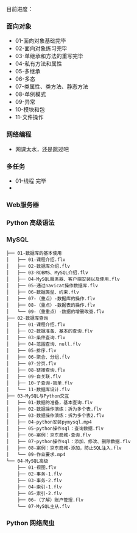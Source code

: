 目前进度：

### 面向对象

- 01-面向对象基础完毕
- 02-面向对象练习完毕
- 03-单继承和方法的重写完毕
- 04-私有方法和属性
- 05-多继承
- 06-多态
- 07-类属性、类方法、静态方法
- 08-单例模式
- 09-异常
- 10-模块和包
- 11-文件操作



### 网络编程

- 网课太水，还是跳过吧

### 多任务

- 01-线程 完毕
- 

### Web服务器



### Python 高级语法



### MySQL

```
├── 01-数据库的基本使用
│   ├── 01-课程介绍.flv
│   ├── 02-数据库介绍.flv
│   ├── 03-RDBMS、MySQL介绍.flv
│   ├── 04-MySQL服务器、客户端安装以及使用.flv
│   ├── 05-通过navicat操作数据库.flv
│   ├── 06-数据类型、约束.flv
│   ├── 07-（重点）-数据库的操作.flv
│   ├── 08-（重点）-数据表的操作.flv
│   └── 09-（重重点）-数据的增删改查.flv
├── 02-数据库查询
│   ├── 01-课程介绍.flv
│   ├── 02-数据准备、基本的查询.flv
│   ├── 03-条件查询.flv
│   ├── 04-范围查询、null.flv
│   ├── 05-排序.flv
│   ├── 06-聚合、分组.flv
│   ├── 07-分页.flv
│   ├── 08-链接查询.flv
│   ├── 09-自关联.flv
│   ├── 10-子查询-简单.flv
│   └── 11-数据库设计.flv
├── 03-MySQL与Python交互
│   ├── 01-数据的准备，基本查询.flv
│   ├── 02-数据操作演练：拆为多个表.flv
│   ├── 03-数据操作演练：拆为多个表2.flv
│   ├── 04-python安装pymysql.mp4
│   ├── 05-python操作sql：查询数据.flv
│   ├── 06-案例：京东商城-查询.flv
│   ├── 07-python操作sql：添加、修改、删除数据.flv
│   ├── 08-案例：京东商城-添加，防止SQL注入.flv
│   └── 09-作业要求.mp4
└── 04-MySQL高级
    ├── 01-视图.flv
    ├── 02-事务-1.flv
    ├── 03-事务-2.flv
    ├── 04-索引-1.flv
    ├── 05-索引-2.flv
    ├── 06-（了解）账户管理.flv
    └── 07-MySQL主从.flv
```



### Python 网络爬虫



